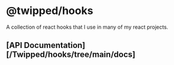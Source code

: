 @twipped/hooks
===

A collection of react hooks that I use in many of my react projects.

## [API Documentation][/Twipped/hooks/tree/main/docs]